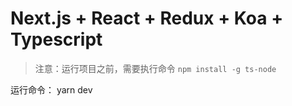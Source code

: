 # Next.js + React + Redux + Koa + Typescript

> 注意：运行项目之前，需要执行命令 `npm install -g ts-node`

运行命令：
yarn dev
